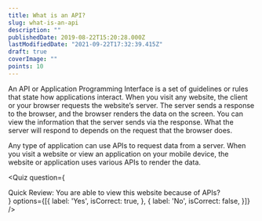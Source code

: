 ```yaml
---
title: What is an API?
slug: what-is-an-api
description: ""
publishedDate: 2019-08-22T15:20:28.000Z
lastModifiedDate: "2021-09-22T17:32:39.415Z"
draft: true
coverImage: ""
points: 10
---
```


An API or Application Programming Interface is a set of guidelines or rules that state how applications interact. When you visit any website, the client or your browser requests the website’s server. The server sends a response to the browser, and the browser renders the data on the screen. You can view the information that the server sends via the response. What the server will respond to depends on the request that the browser does.

Any type of application can use APIs to request data from a server. When you visit a website or view an application on your mobile device, the website or application uses various APIs to render the data.

<Quiz
  question={
    <div><span tw="font-semibold">Quick Review:</span> You are able to view this website because of APIs?</div>
  }
  options={[{
    label: 'Yes',
    isCorrect: true,
  }, {
    label: 'No',
    isCorrect: false,
  }]}
/>
